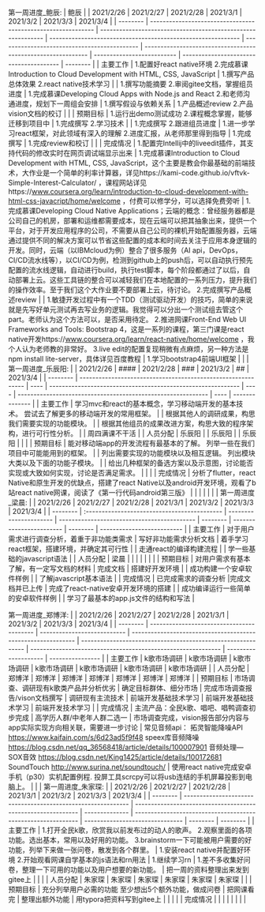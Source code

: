 第一周进度_鲍辰:
| 鲍辰     |                                                              | 2021/2/26                                                    | 2021/2/27                                                    | 2021/2/28                                    | 2021/3/1                                                     | 2021/3/2                   | 2021/3/3                                | 2021/3/4 |
| -------- | ------------------------------------------------------------ | ------------------------------------------------------------ | ------------------------------------------------------------ | -------------------------------------------- | ------------------------------------------------------------ | -------------------------- | --------------------------------------- | -------- |
| 主要工作 | 1.配置好react native环境 2.完成慕课Introduction to Cloud Development with HTML, CSS, JavaScript | 1.撰写产品总体效果 2.react native技术学习                    |                                                              | 1.撰写功能摘要 2.审阅gitee文档，掌握组员进度 | 1.完成慕课Developing Cloud Apps with Node.js and React 2.和老师沟通进度，规划下一周组会安排 | 1.撰写假设与依赖关系       | 1.产品概述review 2.产品vision文档的校订 |          |
| 预期目标 | 1.运行出demo测试成功 2.课程概念掌握，能够迁移到项目中        | 1.完成撰写 2.学习技术                                        |                                                              | 1.完成撰写 2.跟进组员进度                    | 1.进一步学习react框架，对此领域有深入的理解 2.进度汇报，从老师那里得到指导 | 1.完成撰写                 | 1.完成review和校订                      |          |
| 完成情况 | 1.配置完Intellij中的liveedit插件，其支持代码的修改实时在网页调试端显示出来 | 1.完成慕课Introduction to Cloud Development with HTML, CSS, JavaScript，这个主要是教会你最基础的前端技术，大作业是一个简单的利率计算器，详见https://kami-code.github.io/vftvk-Simple-Interest-Calculator/ ，课程网站详见https://www.coursera.org/learn/introduction-to-cloud-development-with-html-css-javacript/home/welcome ，付费可以修学分，可以选择免费旁听 | 1.完成慕课Developing Cloud Native Applications；云端的概念：曾经服务器都是公司自己的机房，部署和运维都需要成本，现在云端可以把其抽象出来，提供一个平台，对于开发应用程序的公司，不需要从自己公司的裸机开始配置服务器，云端通过提供不同的解决方案可以节省这些配置的成本和时间去关注于应用本身逻辑的开发。同时，云端（以IBMcloud为例）整合了很多服务（AI api，DevOps，CI/CD流水线等），以CI/CD为例，检测到github上的push后，可以自动执行预先配置的流水线逻辑，自动进行build，执行test脚本，每个阶段都通过了以后，自动部署上云。这些工具链的整合可以减轻我们在本地配置的一系列压力，提升我们的操作效率。至于我们这个大作业要不要部署上云，待讨论。 2.完成撰写产品概述review |                                              | 1.敏捷开发过程中有一个TDD（测试驱动开发）的技巧，简单的来说就是先写好单元测试再去写业务的逻辑。我觉得可以分出一个测试组去管这个part。老师认为这个方法可以，是否采用待定。 2.推进网课Front-End Web UI Frameworks and Tools: Bootstrap 4，这是一系列的课程，第三门课是react native开发https://www.coursera.org/learn/react-native/home/welcome ，我个人认为老师教的非常好。 3.live edit的配置复现稍微有点麻烦，另一种方法是npm install lite-server，具体详见百度教程 | 1.学习bootstrap4前端UI框架 |                                         |          |
第一周进度_乐辰阳:
|          | 2021/2/26                                                    | #### | 2021/2/28                                                    | ###  | 2021/3/2                                                     | ##   | 2021/3/4       |
| -------- | ------------------------------------------------------------ | ---- | ------------------------------------------------------------ | ---- | ------------------------------------------------------------ | ---- | -------------- |
| 主要工作 | 学习mvc和react的基本概念，学习移动端开发的基本技术。       尝试去了解更多的移动端开发的常用框架。 |      | 根据其他人的调研成果，构思我们需要实现的功能模块。           |      | 根据其他组员的成果改进方案，构思大致的程序架构，进行可行性分析。 |      | 周四满课不干活 |
| 人员分配 | 乐辰阳                                                       |      | 乐辰阳                                                       |      | 乐辰阳                                                       |      |                |
| 预期目标 | 能对移动端app的开发流程有最基本的了解。     列举一些在我们项目中可能能用到的框架。 |      | 列出需要实现的功能模块以及相互逻辑。     列出模块大类以及下面的功能子模块。 |      | 给出几种框架的备选方案以及示意图，讨论能否实现或大致如何实现，讨论是否满足需求。 |      |                |
| 完成情况 | 分析了flutter，react Native和原生开发的优缺点，搭建了react Native以及android开发环境，观看了b站react native网课，阅读了《第一行代码android第三版》 |      |                                                              |      |                                                              |      |                |
第一周进度_梁晨:
|          | 2021/2/26                                    | 2021/2/27              | 2021/2/28                                   | 2021/3/1 | 2021/3/2                 | 2021/3/3 | 2021/3/4                   |
| -------- | :------------------------------------------- | ---------------------- | ------------------------------------------- | -------- | ------------------------ | -------- | -------------------------- |
| 主要工作 | 对于用户需求进行调查分析，着重于非功能类需求 | 写好非功能需求分析文档 | 着手学习react框架，搭建环境，并确定其可行性 |          | 走通react的编译构建流程  |          | 学一些基础的javascript语法 |
| 人员分配 | 梁晨                                         |                        |                                             |          |                          |          |                            |
| 预期目标 | 对用户需求有基本了解，有一定写文档的材料     | 完成文档               | 搭建好开发环境                              |          | 成功构建一个安卓软件样例 |          | 了解javascript基本语法             |
| 完成情况 | 已完成需求的调查分析                          |完成文档并已上传  |         完成了react-native安卓开发环境的搭建                |         |     成功编译运行一些简单的安卓软件样例    |          |     学习了最基本的app.js文件的结构和写法               |


第一周进度_郑博洋:
|          | 2021/2/26                                 | 2021/2/27                   | 2021/2/28                                                    | 2021/3/1                                                     | 2021/3/2                                                     | 2021/3/3             | 2021/3/4         |
| -------- | ----------------------------------------- | --------------------------- | ------------------------------------------------------------ | ------------------------------------------------------------ | ------------------------------------------------------------ | -------------------- | ---------------- |
| 主要工作 | k歌市场调研                               | k歌市场调研                 | k歌市场调研                                                  | k歌市场调研                                                  | k歌市场调研                                                  | k歌市场调研          | k歌市场调研      |
| 人员分配 | 郑博洋                                    | 郑博洋                      | 郑博洋                                                       | 郑博洋                                                       | 郑博洋                                                       | 郑博洋               | 郑博洋           |
| 预期目标 | 市场调查、调研现有k歌类产品并分析优劣     | 确定目标群体、细分市场      | 完成市场调查报告/vison文档撰写                               | 调研现有主流技术                                             | 前端开发基础技术学习                                         | 前端开发基础技术学习 | 前端开发技术学习 |
| 完成情况 | 主流产品：全民k歌、唱吧、唱鸭调查初步完成 | 高学历人群/中老年人群二选一 | 市场调查完成，vision报告部分内容与app实际实现方向相关联，需要进一步讨论 | 常见音频api：     拓灵智能降噪API https://www.kaifain.com/s/6d23ad5f9f48     speex库音频降噪  https://blog.csdn.net/qq_36568418/article/details/100007901     音频处理—SOX音效 https://blog.csdn.net/King1425/article/details/100172681     SoundTouch http://www.surina.net/soundtouch/ | 使用react  native完成安卓手机（p30）实机配置例程.     投屏工具scrcpy可以将usb连结的手机屏幕投影到电脑上。 |                      |                  |
第一周进度_朱家琛:
|          | 2021/2/26                                                    | 2021/2/27                                                    | 2021/2/28      | 2021/3/1                                                     | 2021/3/2                        | 2021/3/3 | 2021/3/4 |
| -------- | ------------------------------------------------------------ | ------------------------------------------------------------ | -------------- | ------------------------------------------------------------ | ------------------------------- | -------- | -------- |
| 主要工作 | 1.打开全民k歌，欣赏我以前发布过的动人的歌声。     2.观察里面的各项功能。选出基本，常用以及好用的功能。     3.brainstorm一下可能被用户需要的好功能，列举下来做一张问卷，散发到各个群里。 | 1.安装react native并配置好环境     2.开始观看网课自学基本的js语法和rn用法 | 1.继续学习rn   | 1.差不多收集好问卷，整理一下可用的功能以及用户想要的新功能。 | 把一周的资料整理出来发到gitee上 |          |          |
| 人员分配 | 朱家琛                                                       | 朱家琛                                                       | 朱家琛         | 朱家琛                                                       | 朱家琛                          | 朱家琛   |          |
| 预期目标 | 充分列举用户必需的功能     至少想出5个额外功能，做成问卷     | 把网课看完                                                   | 整理出额外功能 | 用typora把资料写到gitee上                                    |                                 |          |          |
| 完成情况 |                                                              |                                                              |                |                                                              |                                 |          |          |
